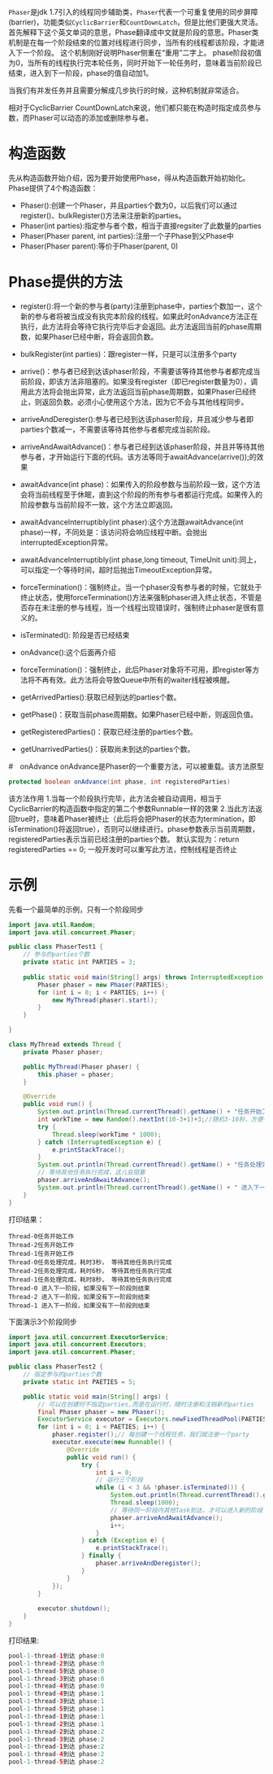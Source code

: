 `Phaser`是jdk 1.7引入的线程同步辅助类，`Phaser`代表一个可重复使用的同步屏障(barrier)，功能类似`CyclicBarrier`和`CountDownLatch`，但是比他们更强大灵活。
<br />
首先解释下这个英文单词的意思，Phase翻译成中文就是阶段的意思。Phaser类机制是在每一个阶段结束的位置对线程进行同步，当所有的线程都该阶段，才能进入下一个阶段。 这个机制刚好说明Phaser侧重在“重用”二字上。
phase阶段初值为0，当所有的线程执行完本轮任务，同时开始下一轮任务时，意味着当前阶段已结束，进入到下一阶段，phase的值自动加1。

当我们有并发任务并且需要分解成几步执行的时候，这种机制就非常适合。 

相对于CyclicBarrier CountDownLatch来说，他们都只能在构造时指定成员参与数，而Phaser可以动态的添加或删除参与者。

# 构造函数
先从构造函数开始介绍，因为要开始使用Phase，得从构造函数开始初始化。Phase提供了4个构造函数：
* Phaser():创建一个Phaser，并且parties个数为0，以后我们可以通过register()、bulkRegister()方法来注册新的parties。
* Phaser(int parties):指定参与者个数，相当于直接regsiter了此数量的parties
* Phaser(Phaser parent, int parties):注册一个子Phase到父Phase中
* Phaser(Phaser parent):等价于Phaser(parent, 0)


# Phase提供的方法
* register():将一个新的参与者(party)注册到phase中，parties个数加一，这个新的参与者将被当成没有执完本阶段的线程。如果此时onAdvance方法正在执行，此方法将会等待它执行完毕后才会返回。此方法返回当前的phase周期数，如果Phaser已经中断，将会返回负数。
* bulkRegister(int parties)：跟register一样，只是可以注册多个party

* arrive()：参与者已经到达该phaser阶段，不需要该等待其他参与者都完成当前阶段，即该方法非阻塞的。如果没有register（即已register数量为0），调用此方法将会抛出异常，此方法返回当前phase周期数，如果Phaser已经终止，则返回负数。必须小心使用这个方法，因为它不会与其他线程同步。
* arriveAndDeregister():参与者已经到达该phaser阶段，并且减少参与者即parties个数减一，不需要该等待其他参与者都完成当前阶段。
* arriveAndAwaitAdvance()：参与者已经到达该phaser阶段，并且并等待其他参与者，才开始运行下面的代码。该方法等同于awaitAdvance(arrive());的效果

* awaitAdvance(int phase)：如果传入的阶段参数与当前阶段一致，这个方法会将当前线程至于休眠，直到这个阶段的所有参与者都运行完成。如果传入的阶段参数与当前阶段不一致，这个方法立即返回。
* awaitAdvanceInterruptibly(int phaser):这个方法跟awaitAdvance(int phase)一样，不同处是：该访问将会响应线程中断。会抛出interruptedException异常。
* awaitAdvanceInterruptibly(int phase,long timeout, TimeUnit unit):同上，可以指定一个等待时间，超时后抛出TimeoutException异常。

* forceTermination()：强制终止。当一个phaser没有参与者的时候，它就处于终止状态，使用forceTermination()方法来强制phaser进入终止状态，不管是否存在未注册的参与线程，当一个线程出现错误时，强制终止phaser是很有意义的。
* isTerminated(): 阶段是否已经结束
* onAdvance():这个后面再介绍
* forceTermination()：强制终止，此后Phaser对象将不可用，即register等方法将不再有效。此方法将会导致Queue中所有的waiter线程被唤醒。
* getArrivedParties():获取已经到达的parties个数。
* getPhase()：获取当前phase周期数。如果Phaser已经中断，则返回负值。
* getRegisteredParties()：获取已经注册的parties个数。
* getUnarrivedParties()：获取尚未到达的parties个数。


#　onAdvance
onAdvance是Phaser的一个重要方法，可以被重载。该方法原型
```java
protected boolean onAdvance(int phase, int registeredParties)
```
该方法作用
1.当每一个阶段执行完毕，此方法会被自动调用，相当于CyclicBarrier的构造函数中指定的第二个参数Runnable一样的效果
2.当此方法返回true时，意味着Phaser被终止（此后将会把Phaser的状态为termination，即isTermination()将返回true），否则可以继续进行。phase参数表示当前周期数，registeredParties表示当前已经注册的parties个数。
默认实现为：return registeredParties == 0; 一般开发时可以重写此方法，控制线程是否终止


# 示例
先看一个最简单的示例，只有一个阶段同步
```java
import java.util.Random;
import java.util.concurrent.Phaser;

public class PhaserTest1 {
	// 参与的parties个数  
	private static int PARTIES = 3;
	
	public static void main(String[] args) throws InterruptedException {
		Phaser phaser = new Phaser(PARTIES);
		for (int i = 0; i < PARTIES; i++) {
			new MyThread(phaser).start();
		}
	}

}

class MyThread extends Thread {
	private Phaser phaser;

	public MyThread(Phaser phaser) {
		this.phaser = phaser;
	}

	@Override
	public void run() {
		System.out.println(Thread.currentThread().getName() + "任务开始工作");
		int workTime = new Random().nextInt(10-3+1)+3;//随机3-10秒，方便看效果
		try {
			Thread.sleep(workTime * 1000);
		} catch (InterruptedException e) {
			e.printStackTrace();
		}
		System.out.println(Thread.currentThread().getName() + "任务处理完成，耗时"+workTime+"秒， 等待其他任务执行完成 ");
		// 等待其他任务执行完成，这儿会阻塞
		phaser.arriveAndAwaitAdvance();
		System.out.println(Thread.currentThread().getName() + " 进入下一阶段，如果没有下一阶段则结束 ");
	}
}
```
打印结果：
```plain
Thread-0任务开始工作
Thread-2任务开始工作
Thread-1任务开始工作
Thread-0任务处理完成，耗时3秒， 等待其他任务执行完成 
Thread-2任务处理完成，耗时6秒， 等待其他任务执行完成 
Thread-1任务处理完成，耗时8秒， 等待其他任务执行完成 
Thread-0 进入下一阶段，如果没有下一阶段则结束 
Thread-2 进入下一阶段，如果没有下一阶段则结束 
Thread-1 进入下一阶段，如果没有下一阶段则结束 
```

下面演示3个阶段同步
```java
import java.util.concurrent.ExecutorService;
import java.util.concurrent.Executors;
import java.util.concurrent.Phaser;

public class PhaserTest2 {
	// 指定参与的parties个数
	private static int PAETIES = 5;

	public static void main(String[] args) {
		// 可以在创建时不指定parties,而是在运行时，随时注册和注销新的parties
		final Phaser phaser = new Phaser();
		ExecutorService executor = Executors.newFixedThreadPool(PAETIES);
		for (int i = 0; i < PAETIES; i++) {
			phaser.register();// 每创建一个线程任务，我们就注册一个party
			executor.execute(new Runnable() {
				@Override
				public void run() {
					try {
						int i = 0;
						// 运行三个阶段
						while (i < 3 && !phaser.isTerminated()) {
							System.out.println(Thread.currentThread().getName() + "到达 phase:" + phaser.getPhase());
							Thread.sleep(1000);
							// 等待同一阶段内其他Task到达，才可以进入新的阶段
							phaser.arriveAndAwaitAdvance();
							i++;
						}
					} catch (Exception e) {
						e.printStackTrace();
					} finally {
						phaser.arriveAndDeregister();
					}
				}
			});
		}
		
		executor.shutdown();
	}
}
```
打印结果:
```java
pool-1-thread-1到达 phase:0
pool-1-thread-2到达 phase:0
pool-1-thread-5到达 phase:0
pool-1-thread-3到达 phase:0
pool-1-thread-4到达 phase:0
pool-1-thread-4到达 phase:1
pool-1-thread-3到达 phase:1
pool-1-thread-5到达 phase:1
pool-1-thread-1到达 phase:1
pool-1-thread-2到达 phase:1
pool-1-thread-2到达 phase:2
pool-1-thread-3到达 phase:2
pool-1-thread-1到达 phase:2
pool-1-thread-4到达 phase:2
pool-1-thread-5到达 phase:2
```

